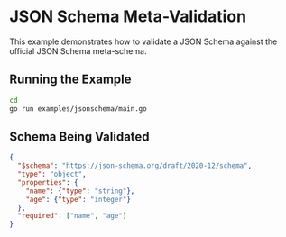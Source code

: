 # JSON Schema Meta-Validation

This example demonstrates how to validate a JSON Schema against the official JSON Schema meta-schema.

## Running the Example

```bash
cd 
go run examples/jsonschema/main.go
```

## Schema Being Validated

```json
{
  "$schema": "https://json-schema.org/draft/2020-12/schema",
  "type": "object",
  "properties": {
    "name": {"type": "string"},
    "age": {"type": "integer"}
  },
  "required": ["name", "age"]
}
```
